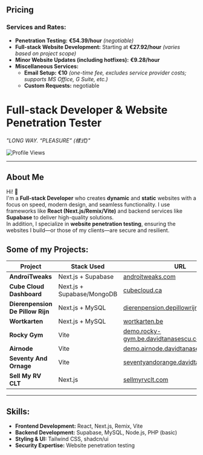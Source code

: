 ## Pricing  
### **Services and Rates:**  

- **Penetration Testing:** **€54.39/hour** _(negotiable)_  
- **Full-stack Website Development:** Starting at **€27.92/hour** _(varies based on project scope)_  
- **Minor Website Updates (including hotfixes):** **€9.28/hour**  
- **Miscellaneous Services:**  
  - **Email Setup:** **€10** _(one-time fee, excludes service provider costs; supports MS Office, G Suite, etc.)_
  - **Custom Requests:** negotiable


# **Full-stack Developer & Website Penetration Tester**  
*"_LONG WAY. “PLEASURE” (樣式)_"*  

![Profile Views](https://komarev.com/ghpvc/?username=alm0stethical)

---

## About Me

Hi! 👋  
I'm a **Full-stack Developer** who creates **dynamic** and **static** websites with a focus on speed, modern design, and seamless functionality. I use frameworks like **React (Next.js/Remix/Vite)** and backend services like **Supabase** to deliver high-quality solutions.  
In addition, I specialize in **website penetration testing**, ensuring the websites I build—or those of my clients—are secure and resilient.



## Some of my Projects:

| Project                                   | Stack Used                  | URL                                                 |
|-------------------------------------------|-----------------------------|-----------------------------------------------------|
| **AndroiTweaks**                          | Next.js + Supabase          | [androitweaks.com](https://androitweaks.com/)       |
| **Cube Cloud Dashboard**                  | Next.js + Supabase/MongoDB  | [cubecloud.ca](https://cubecloud.ca/)          |
| **Dierenpension De Pillow Rijn**          | Next.js + MySQL             | [dierenpension.depillowrijn.be](https://dierenpension.depillowrijn.be/) |
| **Wortkarten**                            | Next.js + MySQL             | [wortkarten.be](https://wortkarten.be/)             |
| **Rocky Gym**                        | Vite                        | [demo.rocky-gym.be.davidtanasescu.com](https://demo.rocky-gym.be.davidtanasescu.com/) |
| **Airnode**                          | Vite                        | [demo.airnode.davidtanasescu.com](https://demo.airnode.davidtanasescu.com/) |
| **Seventy And Ornage**                          | Vite                        | [seventyandorange.davidtanasescu.com](https://seventyandorange.davidtanasescu.com/) |
| **Sell My RV CLT**                        | Next.js                     | [sellmyrvclt.com](https://sellmyrvclt.com/)         |

---

## Skills:
- **Frontend Development:** React, Next.js, Remix, Vite  
- **Backend Development:** Supabase, MySQL, Node.js, PHP (basic)  
- **Styling & UI:** Tailwind CSS, shadcn/ui  
- **Security Expertise:** Website penetration testing  
